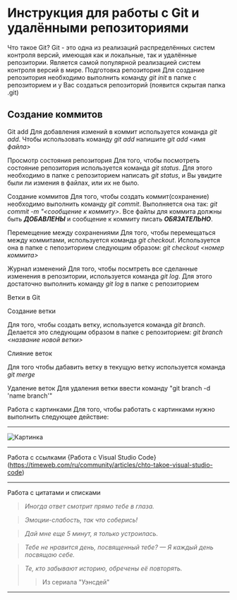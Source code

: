 # Инструкция для работы с Git и удалёнными репозиториями

Что такое Git?
Git - это одна из реализаций распределённых систем контроля версий, имеющая как и локальные, так и удалённые репозитории. Является самой популярной реализацией систем контроля версий в мире.
Подготовка репозитория
Для создание репозитория необходимо выполнить команду *git init*  в папке с репозиторием и у Вас создаться репозиторий (появится скрытая папка .git)

## Создание коммитов

Git add
Для добавления измений в коммит используется команда *git add*. Чтобы использовать команду *git add* напишите *git add <имя файла>*

Просмотр состояния репозитория
Для того, чтобы посмотреть состояние репозитория используется команда *git status*. Для этого необходимо в папке с репозиторием написать *git status*, и Вы увидите были ли измения в файлах, или их не было.

Создание коммитов
Для того, чтобы создать коммит(сохранение) необходимо выполнить команду *git commit*. Выполняется она так: *git commit -m "<сообщение к коммиту>*. Все файлы для коммита должны быть ***ДОБАВЛЕНЫ*** и сообщение к коммиту писать ***ОБЯЗАТЕЛЬНО***.

Перемещение между сохранениями
Для того, чтобы перемещаться между коммитами, используется команда *git checkout*. Используется она в папке с пепозиторием следующим образом: *git checkout <номер коммита>*

Журнал изменений
Для того, чтобы посмтреть все сделанные изменения в репозитории, используется команда *git log*. Для этого достаточно выполнить команду *git log* в папке с репозиторием

Ветки в Git

Создание ветки

Для того, чтобы создать ветку, используется команда *git branch*. Делается это следующим образом в папке с репозиторием: *git branch <название новой ветки>*

Слияние веток

Для того чтобы дабавить ветку в текущую ветку используется команда *git merge <name branch>*

Удаление веток
Для удаления ветки ввести команду "git branch -d 'name branch'"

Работа с картинками
Для того, чтобы работать с картинками нужно выполнить следующее действие:

---

![Картинка](https://virtus-img.cdnvideo.ru/images/as-is/plain/cc/cc94b859-d1ac-4ed0-9a5d-d467f172b0a9.jpg@jpg)

---

Работа с ссылками
{Работа с Visual Studio Code}(https://timeweb.com/ru/community/articles/chto-takoe-visual-studio-code)

---

Работа с цитатами и списками

>*Иногда ответ смотрит прямо тебе в глаза.*

>*Эмоции-слабость, так что соберись!*

>*Дай мне еще 5 минут, я только устроилась.*

>*Тебе не нравится день, посвященный тебе?
 — Я каждый день посвящаю себе.*

>*Те, кто забывают историю, обречены её повторять.*
>>Из сериала "Уэнсдей"

---


